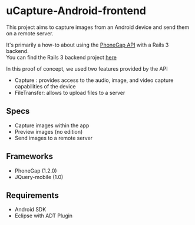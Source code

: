 uCapture-Android-frontend
=========================
This project aims to capture images from an Android device and send them on a remote server.

It's primarily a how-to about using the [PhoneGap API](http://phonegap.com) with a Rails 3 backend.<br/> 
You can find the Rails 3 backend project [here](https://github.com/jairok/uCapture-Backend)

In this proof of concept, we used two features provided by the API<br/>

* Capture : provides access to the audio, image, and video capture capabilities of the device
* FileTransfer: allows to upload files to a server 

Specs
-----
* Capture images within the app
* Preview images (no edition)
* Send images to a remote server 

Frameworks
----------
* PhoneGap (1.2.0)
* JQuery-mobile (1.0)

Requirements
------------
* Android SDK
* Eclipse with ADT Plugin
